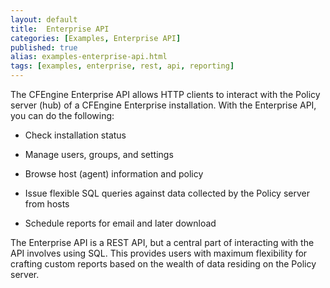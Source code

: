 ```yaml
---
layout: default
title:  Enterprise API
categories: [Examples, Enterprise API]
published: true
alias: examples-enterprise-api.html
tags: [examples, enterprise, rest, api, reporting]
---
```

The CFEngine Enterprise API allows HTTP clients to interact with the Policy server (hub) 
of a CFEngine Enterprise installation. With the Enterprise API, you can do the following:

* Check installation status

* Manage users, groups, and settings

* Browse host (agent) information and policy

* Issue flexible SQL queries against data collected by the Policy server from hosts

* Schedule reports for email and later download

The Enterprise API is a REST API, but a central part of interacting with the API involves 
using SQL. This provides users with maximum flexibility for 
crafting custom reports based on the wealth of data residing on the Policy server.